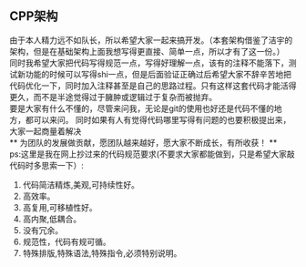 ## CPP架构  
由于本人精力远不如队长，所以希望大家一起来搞开发。（本套架构借鉴了洁宇的架构，但是在基础架构上面我想写得更直接、简单一点，所以才有了这一份。）  
同时我希望大家把代码写得规范一点，写得好理解一点，该有的注释不能落下，测试新功能的时候可以写得shi一点，但是后面验证正确过后希望大家不辞辛苦地把代码优化一下，同时加入注释甚至是自己的思路过程。只有这样这套代码才能活得更久，而不是半途觉得过于臃肿或逻辑过于复杂而被抛弃。  
要是大家有什么不懂的，尽管来问我，无论是git的使用也好还是代码不懂的地方，都可以来问。 同时如果有人有觉得代码哪里写得有问题的也要积极提出来，大家一起商量着解决  
** 为团队的发展做贡献，愿团队越来越好，愿大家不断成长，有所收获！ **  
ps:这里是我在网上抄过来的代码规范要求(不要求大家都能做到，只是希望大家敲代码时多思索一下）:  
1. 代码简洁精炼,美观,可持续性好。  
2. 高效率。  
3. 高复用,可移植性好。  
4. 高内聚,低耦合。  
5. 没有冗余。  
6. 规范性，代码有规可循。  
7. 特殊排版,特殊语法,特殊指令,必须特别说明。  

